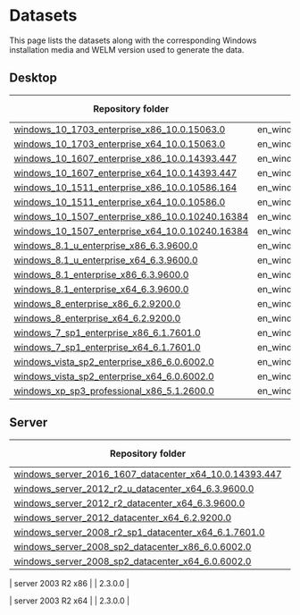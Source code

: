 # Datasets

This page lists the datasets along with the corresponding Windows installation media and WELM version used to generate the data.

## Desktop
| Repository folder | Installation media | WELM version |
| --- | --- | --- |
| [windows_10_1703_enterprise_x86_10.0.15063.0](./data/windows_10_1703_enterprise_x86_10.0.15063.0) | en_windows_10_enterprise_version_1703_updated_march_2017_x86_dvd_10188981.iso | 2.3.0.0 |
| [windows_10_1703_enterprise_x64_10.0.15063.0](./data/windows_10_1703_enterprise_x64_10.0.15063.0)| en_windows_10_enterprise_version_1703_updated_march_2017_x64_dvd_10189290.iso | 2.3.0.0 |
| [windows_10_1607_enterprise_x86_10.0.14393.447](./data/windows_10_1607_enterprise_x86_10.0.14393.447) | en_windows_10_enterprise_version_1607_updated_jan_2017_x86_dvd_9719039.iso | 2.3.0.0 |
| [windows_10_1607_enterprise_x64_10.0.14393.447](./data/windows_10_1607_enterprise_x64_10.0.14393.447) | en_windows_10_enterprise_version_1607_updated_jan_2017_x64_dvd_9714415.iso | 2.3.0.0 |
| [windows_10_1511_enterprise_x86_10.0.10586.164](./data/windows_10_1511_enterprise_x86_10.0.10586.164) | en_windows_10_enterprise_version_1511_updated_apr_2016_x86_dvd_8711709.iso | 2.3.0.0 |
| [windows_10_1511_enterprise_x64_10.0.10586.0](./data/windows_10_1511_enterprise_x64_10.0.10586.0) | en_windows_10_enterprise_version_1511_updated_apr_2016_x64_dvd_8711771.iso | 2.3.0.0 |
| [windows_10_1507_enterprise_x86_10.0.10240.16384](./data/windows_10_1507_enterprise_x86_10.0.10240.16384) | en_windows_10_enterprise_version_1507_x86_dvd_6851156.iso | 2.3.0.0 |
| [windows_10_1507_enterprise_x64_10.0.10240.16384](./data/windows_10_1507_enterprise_x64_10.0.10240.16384) | en_windows_10_enterprise_version_1507_x64_dvd_6851151.iso | 2.3.0.0 |
| [windows_8.1_u_enterprise_x86_6.3.9600.0](./data/windows_8.1_u_enterprise_x86_6.3.9600.0) | en_windows_8.1_enterprise_with_update_x86_dvd_6050710.iso | 2.3.0.0 |
| [windows_8.1_u_enterprise_x64_6.3.9600.0](./data/windows_8.1_u_enterprise_x64_6.3.9600.0) | en_windows_8.1_enterprise_with_update_x64_dvd_6054382.iso | 2.3.0.0 |
| [windows_8.1_enterprise_x86_6.3.9600.0](./data/windows_8.1_enterprise_x86_6.3.9600.0) |en_windows_8_1_enterprise_x86_dvd_2972289.iso | 2.3.0.0 |
| [windows_8.1_enterprise_x64_6.3.9600.0](./data/windows_8.1_enterprise_x64_6.3.9600.0) | en_windows_8_1_enterprise_x64_dvd_2971902.iso | 2.3.0.0 |
| [windows_8_enterprise_x86_6.2.9200.0](./data/windows_8_enterprise_x86_6.2.9200.0) | en_windows_8_enterprise_x86_dvd_917587.iso | 2.3.0.0 |
| [windows_8_enterprise_x64_6.2.9200.0](./data/windows_8_enterprise_x64_6.2.9200.0) | en_windows_8_enterprise_x64_dvd_917522.iso | 2.3.0.0 |
| [windows_7_sp1_enterprise_x86_6.1.7601.0](./data/windows_7_sp1_enterprise_x86_6.1.7601.0) | en_windows_7_enterprise_with_sp1_x86_dvd_u_677710.iso | 2.3.0.0 |
| [windows_7_sp1_enterprise_x64_6.1.7601.0](./data/windows_7_sp1_enterprise_x64_6.1.7601.0) | en_windows_7_enterprise_with_sp1_x64_dvd_u_677651.iso | 2.3.0.0 |
| [windows_vista_sp2_enterprise_x86_6.0.6002.0](./data/windows_vista_sp2_enterprise_x86_6.0.6002.0) | en_windows_vista_enterprise_sp2_x86_dvd_342329.iso | 2.3.0.0 |
| [windows_vista_sp2_enterprise_x64_6.0.6002.0](./data/windows_vista_sp2_enterprise_x64_6.0.6002.0) | en_windows_vista_enterprise_sp2_x64_dvd_342332.iso | 2.3.0.0 |
| [windows_xp_sp3_professional_x86_5.1.2600.0](./data/windows_xp_sp3_professional_x86_5.1.2600.0) | en_windows_xp_professional_with_service_pack_3_x86_cd_x14-80428.iso | 2.3.0.0 |

## Server
| Repository folder | Installation media | WELM version |
| --- | --- | --- |
| [windows_server_2016_1607_datacenter_x64_10.0.14393.447](./data/windows_server_2016_1607_datacenter_x64_10.0.14393.447) |en_windows_server_2016_x64_dvd_9718492.iso | 2.3.0.0 |
| [windows_server_2012_r2_u_datacenter_x64_6.3.9600.0](./data/windows_server_2012_r2_u_datacenter_x64_6.3.9600.0) | en_windows_server_2012_r2_vl_with_update_x64_dvd_6052766.iso  | 2.3.0.0 |
| [windows_server_2012_r2_datacenter_x64_6.3.9600.0](./data/windows_server_2012_r2_datacenter_x64_6.3.9600.0) | en_windows_server_2012_r2_vl_x64_dvd_3319595.iso | 2.3.0.0 |
| [windows_server_2012_datacenter_x64_6.2.9200.0](./data/windows_server_2012_datacenter_x64_6.2.9200.0) | en_windows_server_2012_vl_x64_dvd_917758.iso | 2.3.0.0 |
| [windows_server_2008_r2_sp1_datacenter_x64_6.1.7601.0](./data/windows_server_2008_r2_sp1_datacenter_x64_6.1.7601.0) | en_windows_server_2008_r2_with_sp1_vl_build_x64_dvd_617403.iso | 2.3.0.0 |
| [windows_server_2008_sp2_datacenter_x86_6.0.6002.0](./data/windows_server_2008_sp2_datacenter_x86_6.0.6002.0) | en_windows_server_2008_with_sp2_x86_dvd_342333.iso | 2.3.0.0 |
| [windows_server_2008_sp2_datacenter_x64_6.0.6002.0](./data/windows_server_2008_sp2_datacenter_x64_6.0.6002.0) | en_windows_server_2008_with_sp2_x64_dvd_342336.iso | 2.3.0.0 |


| server 2003 R2 x86 | | 2.3.0.0 |

| server 2003 R2 x64 | | 2.3.0.0 |